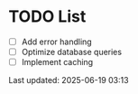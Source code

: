 # TODO List

- [ ] Add error handling
- [ ] Optimize database queries
- [ ] Implement caching

Last updated: 2025-06-19 03:13
